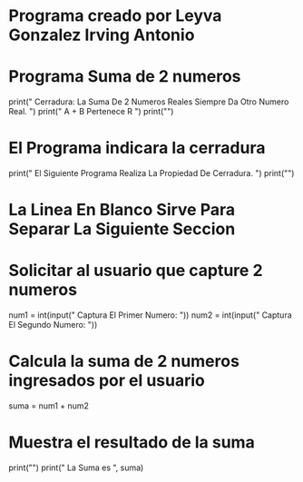 # Programa creado por Leyva Gonzalez Irving Antonio
# Programa Suma de 2 numeros
print(" Cerradura: La Suma De 2 Numeros Reales Siempre Da Otro Numero Real. ")
print(" A + B Pertenece R ")
print("")

# El Programa indicara la cerradura
print(" El Siguiente Programa Realiza La Propiedad De Cerradura. ")
print("") 

# La Linea En Blanco Sirve Para Separar La Siguiente Seccion 
# Solicitar al usuario que capture 2 numeros 
num1 = int(input(" Captura El Primer Numero: "))
num2 = int(input(" Captura El Segundo Numero: "))

# Calcula la suma de 2 numeros ingresados por el usuario
suma = num1 + num2

# Muestra el resultado de la suma
print("")
print(" La Suma es ", suma)